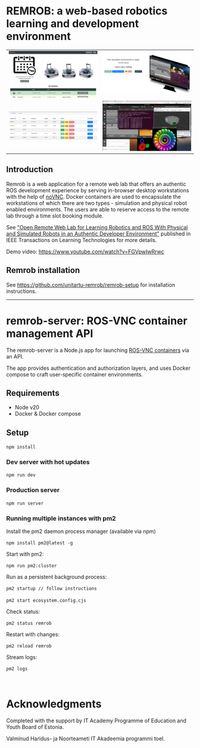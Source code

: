 # REMROB: a web-based robotics learning and development environment

|   |   |
|---|---|
![GNOME ROS VNC](./docs/user-panel.png) | ![GNOME ROS VNC](./docs/user-session.png)
![GNOME ROS VNC](./docs/sim-panel.png) | ![GNOME ROS VNC](./docs/browser-desktop.png)

## Introduction

Remrob is a web application for a remote web lab that offers an authentic ROS development experience by serving in-browser desktop workstations with the help of [noVNC](https://github.com/novnc/noVNC). Docker containers are used to encapsulate the workstations of which there are two types - simulation and physical robot enabled environments. The users are able to reserve access to the remote lab through a time slot booking module.

See ["Open Remote Web Lab for Learning Robotics and ROS With Physical and Simulated Robots in an Authentic Developer Environment"](https://ieeexplore.ieee.org/document/10480223) published in IEEE Transactions on Learning Technologies for more details.

Demo video: https://www.youtube.com/watch?v=FGVpwIwRrwc

## Remrob installation

See https://github.com/unitartu-remrob/remrob-setup for installation instructions.

---

# remrob-server: ROS-VNC container management API

The remrob-server is a Node.js app for launching [ROS-VNC containers](https://github.com/unitartu-remrob/remrob-docker) via an API.

The app provides authentication and authorization layers, and uses Docker compose to craft user-specific container environments.

## Requirements

- Node v20
- Docker & Docker compose

## Setup

```
npm install
```

### Dev server with hot updates

```
npm run dev
```

### Production server

```
npm run server
```

### Running multiple instances with pm2

Install the pm2 daemon process manager (available via npm)

    npm install pm2@latest -g

Start with pm2:

    npm run pm2:cluster

Run as a persistent background process:

    pm2 startup // follow instructions

    pm2 start ecosystem.config.cjs

Check status:

    pm2 status remrob

Restart with changes:

    pm2 reload remrob

Stream logs:

    pm2 logs


&nbsp;&nbsp;

# Acknowledgments

Completed with the support by IT Academy Programme of Education and Youth Board of Estonia.

Valminud Haridus- ja Noorteameti IT Akadeemia programmi toel.